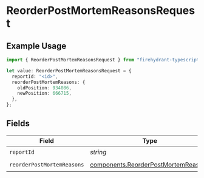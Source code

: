 # ReorderPostMortemReasonsRequest

## Example Usage

```typescript
import { ReorderPostMortemReasonsRequest } from "firehydrant-typescript-sdk/models/operations";

let value: ReorderPostMortemReasonsRequest = {
  reportId: "<id>",
  reorderPostMortemReasons: {
    oldPosition: 934086,
    newPosition: 666715,
  },
};
```

## Fields

| Field                                                                                      | Type                                                                                       | Required                                                                                   | Description                                                                                |
| ------------------------------------------------------------------------------------------ | ------------------------------------------------------------------------------------------ | ------------------------------------------------------------------------------------------ | ------------------------------------------------------------------------------------------ |
| `reportId`                                                                                 | *string*                                                                                   | :heavy_check_mark:                                                                         | N/A                                                                                        |
| `reorderPostMortemReasons`                                                                 | [components.ReorderPostMortemReasons](../../models/components/reorderpostmortemreasons.md) | :heavy_check_mark:                                                                         | N/A                                                                                        |